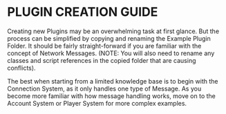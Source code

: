 # PLUGIN CREATION GUIDE

Creating new Plugins may be an overwhelming task at first glance. 
But the process can be simplified by copying and renaming the Example Plugin Folder.
It should be fairly straight-forward if you are familiar with the concept of Network Messages.
(NOTE: You will also need to rename any classes and script references in the copied folder that are causing conflicts).

The best when starting from a limited knowledge base is to begin with the Connection System, as it only handles one type of Message. 
As you become more familiar with how message handling works, move on to the Account System or Player System for more complex examples.


